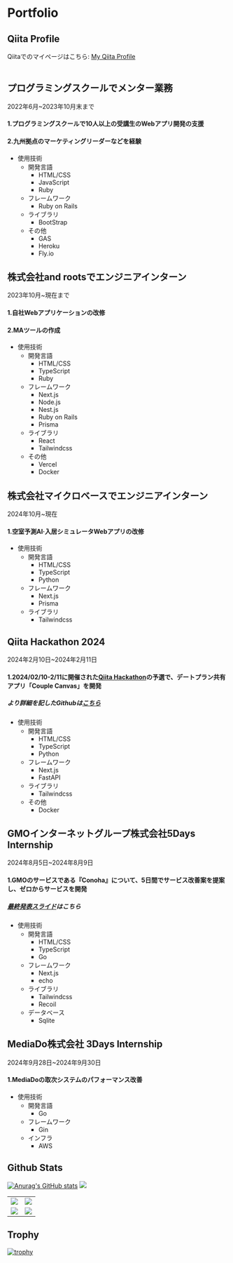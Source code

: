 # Portfolio  

## Qiita Profile
Qiitaでのマイページはこちら: [My Qiita Profile](https://qiita.com/RintaroNasu)<br>
<br>

## プログラミングスクールでメンター業務
2022年6月~2023年10月末まで　<br>
#### 1.プログラミングスクールで10人以上の受講生のWebアプリ開発の支援
#### 2.九州拠点のマーケティングリーダーなどを経験

  
  - 使用技術
    - 開発言語
      - HTML/CSS
      - JavaScript
      - Ruby
    - フレームワーク
      - Ruby on Rails
    - ライブラリ
      - BootStrap
    - その他
      - GAS
      - Heroku
      - Fly.io
  
## 株式会社and rootsでエンジニアインターン
2023年10月~現在まで<br>
#### 1.自社Webアプリケーションの改修
#### 2.MAツールの作成

  
  - 使用技術
    - 開発言語  
      - HTML/CSS
      - TypeScript
      - Ruby
    - フレームワーク
      - Next.js
      - Node.js
      - Nest.js
      - Ruby on Rails
      - Prisma
    - ライブラリ
      - React
      - Tailwindcss
    - その他
      - Vercel
      - Docker    

## 株式会社マイクロベースでエンジニアインターン
2024年10月~現在<br>
#### 1.空室予測AI‧入居シミュレータWebアプリの改修

  
  - 使用技術
    - 開発言語  
      - HTML/CSS
      - TypeScript
      - Python
    - フレームワーク
      - Next.js
      - Prisma
    - ライブラリ
      - Tailwindcss

## Qiita Hackathon 2024
2024年2月10日~2024年2月11日<br>
#### 1.2024/02/10-2/11に開催された[Qiita Hackathon](https://qiita.com/official-campaigns/hackathon/2024-first)の予選で、デートプラン共有アプリ「Couple Canvas」を開発<br>
##### より詳細を記したGithubは[こちら](https://github.com/orgs/strongest-community/repositories)
 
 - 使用技術
    - 開発言語
      - HTML/CSS
      - TypeScript
      - Python
    - フレームワーク
      - Next.js
      - FastAPI
    - ライブラリ
      - Tailwindcss
    - その他
      - Docker  
  
## GMOインターネットグループ株式会社5Days Internship
2024年8月5日~2024年8月9日<br>
#### 1.GMOのサービスである『Conoha』について、5日間でサービス改善案を提案し、ゼロからサービスを開発<br>
##### [最終発表スライド](https://docs.google.com/presentation/d/1DEjSs7NlQTIi09wGvajy_jhsb1Xverjx/edit#slide=id.p15)はこちら
  - 使用技術
      - 開発言語
        - HTML/CSS
        - TypeScript
        - Go
      - フレームワーク
        - Next.js
        - echo
      - ライブラリ
        - Tailwindcss
        - Recoil
      - データベース
        - Sqlite     

## MediaDo株式会社 3Days Internship
2024年9月28日~2024年9月30日<br>
#### 1.MediaDoの取次システムのパフォーマンス改善<br>
 - 使用技術
      - 開発言語
        - Go
      - フレームワーク
        - Gin
      - インフラ
        - AWS

  
## Github Stats
[![Anurag's GitHub stats](https://github-readme-stats.vercel.app/api?username=RintaroNasu&theme=gruvbox)](https://github.com/anuraghazra/github-readme-stats)
<img src="http://github-profile-summary-cards.vercel.app/api/cards/profile-details?username=RintaroNasu&theme=gruvbox">
<table>
  <tr>
    <td><img src="http://github-profile-summary-cards.vercel.app/api/cards/repos-per-language?username=RintaroNasu&theme=gruvbox" /></td>
    <td><img src="http://github-profile-summary-cards.vercel.app/api/cards/most-commit-language?username=RintaroNasu&theme=gruvbox" /></td>
  </tr>
  <tr>
    <td><img src="http://github-profile-summary-cards.vercel.app/api/cards/stats?username=RintaroNasu&theme=gruvbox" /></td>
    <td><img src="http://github-profile-summary-cards.vercel.app/api/cards/productive-time?username=RintaroNasu&theme=gruvbox" /></td>
  </tr>
</table>

## Trophy
[![trophy](https://github-profile-trophy.vercel.app/?username=RintaroNasu)](https://github.com/ryo-ma/github-profile-trophy)
